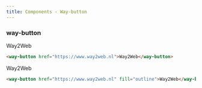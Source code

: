 ```yaml
---
title: Components - Way-button
---
```

### way-button

<span class="bg-white rounded-lg shadow-lg p-8 block">
<way-button href="https://www.way2web.nl">Way2Web</way-button>

```html
<way-button href="https://www.way2web.nl">Way2Web</way-button>
```

<way-button href="https://www.way2web.nl" fill="outline">Way2Web</way-button>

```html
<way-button href="https://www.way2web.nl" fill="outline">Way2Web</way-button>
```
</span>

